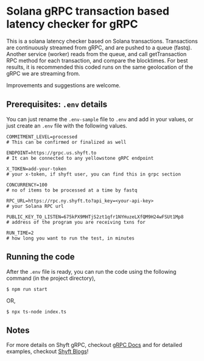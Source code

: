 # Solana gRPC transaction based latency checker for gRPC

This is a solana latency checker based on Solana transactions. Transactions are continuously streamed from gRPC, and are pushed to a queue (fastq). Another service (worker) reads from the queue, and call getTransaction RPC method for each transaction, and compare the blocktimes. For best results, it is recommended this coded runs on the same geolocation of the gRPC we are streaming from.

Improvements and suggestions are welcome.  

## Prerequisites: `.env` details
You can just rename the `.env-sample` file to `.env` and add in your values, or just create an `.env` file with the following values.

```
COMMITMENT_LEVEL=processed
# This can be confirmed or finalized as well

ENDPOINT=https://grpc.us.shyft.to
# It can be connected to any yellowstone gRPC endpoint

X_TOKEN=add-your-token
# your x-token, if shyft user, you can find this in grpc section

CONCURRENCY=100
# no of items to be processed at a time by fastq

RPC_URL=https://rpc.ny.shyft.to?api_key=<your-api-key>
# your Solana RPC url

PUBLIC_KEY_TO_LISTEN=675kPX9MHTjS2zt1qfr1NYHuzeLXfQM9H24wFSUt1Mp8
# address of the program you are receiving txns for

RUN_TIME=2
# how long you want to run the test, in minutes
```  
   
## Running the code
After the `.env` file is ready, you can run the code using the following command (in the project directory), 

```
$ npm run start
```
OR,

```
$ npx ts-node index.ts
```


## Notes

For more details on Shyft gRPC, checkout [gRPC Docs](https://docs.shyft.to/solana-grpc-shredstream/grpc-docs)
 and for detailed examples, checkout [Shyft Blogs](https://blogs.shyft.to/)!